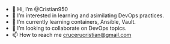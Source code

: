 - 👋 Hi, I’m @Cristian950
- 👀 I’m interested in learning and asimilating DevOps practices.
- 🌱 I’m currently learning containers, Ansible, Vault.
- 💞️ I’m looking to collaborate on DevOps topics.
- 📫 How to reach me crucerucristian@gmail.com

<!---
Cristian950/Cristian950 is a ✨ special ✨ repository because its `README.md` (this file) appears on your GitHub profile.
You can click the Preview link to take a look at your changes.
--->
